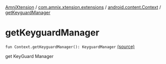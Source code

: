 [AmniXtension](../../index.md) / [com.amnix.xtension.extensions](../index.md) / [android.content.Context](index.md) / [getKeyguardManager](./get-keyguard-manager.md)

# getKeyguardManager

`fun Context.getKeyguardManager(): KeyguardManager` [(source)](https://github.com/AmniX/AmniXTension/tree/master/AmniXtension/src/main/java/com/amnix/xtension/extensions/ContextExtension.kt#L524)

get KeyGuard Manager

